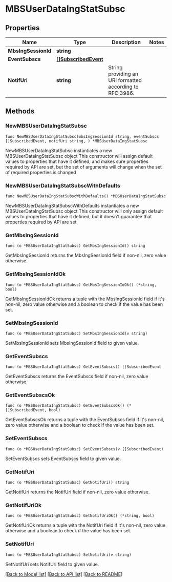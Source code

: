 # MBSUserDataIngStatSubsc

## Properties

Name | Type | Description | Notes
------------ | ------------- | ------------- | -------------
**MbsIngSessionId** | **string** |  | 
**EventSubscs** | [**[]SubscribedEvent**](SubscribedEvent.md) |  | 
**NotifUri** | **string** | String providing an URI formatted according to RFC 3986. | 

## Methods

### NewMBSUserDataIngStatSubsc

`func NewMBSUserDataIngStatSubsc(mbsIngSessionId string, eventSubscs []SubscribedEvent, notifUri string, ) *MBSUserDataIngStatSubsc`

NewMBSUserDataIngStatSubsc instantiates a new MBSUserDataIngStatSubsc object
This constructor will assign default values to properties that have it defined,
and makes sure properties required by API are set, but the set of arguments
will change when the set of required properties is changed

### NewMBSUserDataIngStatSubscWithDefaults

`func NewMBSUserDataIngStatSubscWithDefaults() *MBSUserDataIngStatSubsc`

NewMBSUserDataIngStatSubscWithDefaults instantiates a new MBSUserDataIngStatSubsc object
This constructor will only assign default values to properties that have it defined,
but it doesn't guarantee that properties required by API are set

### GetMbsIngSessionId

`func (o *MBSUserDataIngStatSubsc) GetMbsIngSessionId() string`

GetMbsIngSessionId returns the MbsIngSessionId field if non-nil, zero value otherwise.

### GetMbsIngSessionIdOk

`func (o *MBSUserDataIngStatSubsc) GetMbsIngSessionIdOk() (*string, bool)`

GetMbsIngSessionIdOk returns a tuple with the MbsIngSessionId field if it's non-nil, zero value otherwise
and a boolean to check if the value has been set.

### SetMbsIngSessionId

`func (o *MBSUserDataIngStatSubsc) SetMbsIngSessionId(v string)`

SetMbsIngSessionId sets MbsIngSessionId field to given value.


### GetEventSubscs

`func (o *MBSUserDataIngStatSubsc) GetEventSubscs() []SubscribedEvent`

GetEventSubscs returns the EventSubscs field if non-nil, zero value otherwise.

### GetEventSubscsOk

`func (o *MBSUserDataIngStatSubsc) GetEventSubscsOk() (*[]SubscribedEvent, bool)`

GetEventSubscsOk returns a tuple with the EventSubscs field if it's non-nil, zero value otherwise
and a boolean to check if the value has been set.

### SetEventSubscs

`func (o *MBSUserDataIngStatSubsc) SetEventSubscs(v []SubscribedEvent)`

SetEventSubscs sets EventSubscs field to given value.


### GetNotifUri

`func (o *MBSUserDataIngStatSubsc) GetNotifUri() string`

GetNotifUri returns the NotifUri field if non-nil, zero value otherwise.

### GetNotifUriOk

`func (o *MBSUserDataIngStatSubsc) GetNotifUriOk() (*string, bool)`

GetNotifUriOk returns a tuple with the NotifUri field if it's non-nil, zero value otherwise
and a boolean to check if the value has been set.

### SetNotifUri

`func (o *MBSUserDataIngStatSubsc) SetNotifUri(v string)`

SetNotifUri sets NotifUri field to given value.



[[Back to Model list]](../README.md#documentation-for-models) [[Back to API list]](../README.md#documentation-for-api-endpoints) [[Back to README]](../README.md)


